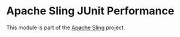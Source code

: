 # Apache Sling JUnit Performance

This module is part of the [Apache Sling](https://sling.apache.org) project.
